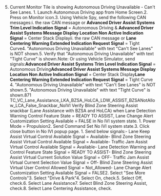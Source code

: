 5. Current Monitor Tile is showing Autonomous Driving Unavailable - Can't See Lanes. 1. Launch Autonomous Driving app from Home Screen.2. Press on Monitor icon.3. Using Vehicle Spy, send the following CAN messages:i. the raw CAN message or **Advanced Driver Assist Systems Trim Level Indication Signal** = Autonomous Driving & **Advanced Driver Assist Systems Message Display Location Non Active Indication Signal** = Center Stack Displayii. the raw CAN message or **Lane Centering Warning Extended Indication Request Signal** = Tight Curve4. "Autonomous Driving Unavailable" with text "Can't See Lanes" is NOT shown.5. Verify that "Autonomous Driving Unavailable" with text "Tight Curve" is shown.Note: Or using Vehicle Simulator, send signals:**Advanced Driver Assist Systems Trim Level Indication Signal** = Autonomous Driving**Advanced Driver Assist Systems Message Display Location Non Active Indication Signal** = Center Stack Display**Lane Centering Warning Extended Indication Request Signal** = Tight Curve 4. "Autonomous Driving Unavailable" with text "Can't See Lanes" is NOT shown.5. "Autonomous Driving Unavailable" with text "Tight Curve" is shown.871 TC_VC_Lane_Assistance_LKA_BZSA_HoLCA_LDW_ASSIST_BZSANotAllow_LCA_False_Snackbar_NoIVI Verify Blind Zone Steering Assist snackbar (Lane Assistance with BZSA and HoLCA) when Lane Detection Warning Control Feature State = READY TO ASSIST, Lane Change Alert Customization Setting Available = FALSE in No IVI system state. 1. Power Mode = Propulsion2. Send Command Set No IVI system state.3. Click close button in No IVI popup page. 1. Send below signals:- Lane Keep Assist Virtual Control Available Signal = Available- Blind Zone Steering Assist Virtual Control Available Signal = Available- Traffic Jam Assist Virtual Control Available Signal = Available- Lane Detection Warning and Control Feature State Signal = READY TO ASSIST- Blind Zone Steering Assist Virtual Current Solution Value Signal = OFF- Traffic Jam Assist Virtual Current Selection Value Signal = Off- Blind Zone Steering Assist Virtual User Control Allowed Signal = Not_Allowed- Lane Change Alert Customization Setting Available Signal = FALSE2. Select "See More Controls"3. Select "Drive & Park"4. Select On, check.5. Select Off, check.6. Select Lane Assistance7. Select Blind Zone Steering Assist, check.8. Select Lane Centering Assistance, check.
